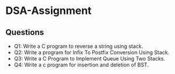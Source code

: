 # DSA-Assignment
## Questions
* Q1: Write a C program to reverse a string using stack.
* Q2: Write a program for Infix To Postfix Conversion Using Stack.
* Q3: Write a C Program to Implement Queue Using Two Stacks.
* Q4: Write a c program for insertion and deletion of BST.
